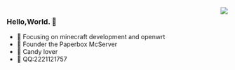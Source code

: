 

<!--
**jiajiaxd/jiajiaxd** is a ✨ _special_ ✨ repository because its `README.md` (this file) appears on your GitHub profile.

Here are some ideas to get you started:

- 🔭 I’m currently working on ...
- 🌱 I’m currently learning ...
- 👯 I’m looking to collaborate on ...
- 🤔 I’m looking for help with ...
- 💬 Ask me about ...
- 📫 How to reach me: ...
- 😄 Pronouns: ...
- ⚡ Fun fact: ...
-->
<img align="right" src="https://github-readme-stats.vercel.app/api?username=jiajiaxd&show_icons=true&icon_color=CE1D2D&text_color=718096&bg_color=ffffff&hide_title=true" />

### Hello,World. 👋

- :orange_book: Focusing on minecraft development and openwrt
- :ram: Founder the Paperbox McServer
- :meat_on_bone: Candy lover
- :meat_on_bone: QQ:2221121757

